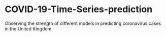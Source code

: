 # COVID-19-Time-Series-prediction
Observing the strength of different models in predicting coronavirus cases in the United Kingdom
